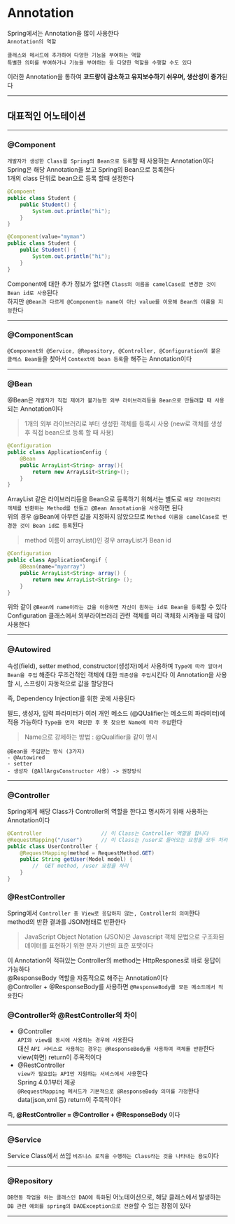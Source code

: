 # Annotation
Spring에서는 Annotation을 많이 사용한다   
`Annotation의 역할`
```
클래스와 메서드에 추가하여 다양한 기능을 부여하는 역할
특별한 의미를 부여하거나 기능을 부여하는 등 다양한 역할을 수행할 수도 있다
```
이러한 Annotation을 통하여 **코드량이 감소하고 유지보수하기 쉬우며, 생산성이 증가**된다

---
## 대표적인 어노테이션
---

### @Component
`개발자가 생성한 Class를 Spring의 Bean으로 등록`할 때 사용하는 Annotation이다 Spring은 해당 Annotation을 보고 Spring의 Bean으로 등록한다   
1개의 class 단위로 bean으로 등록 할때 설정한다
```java
@Compoent
public class Student {
    public Student() {
        System.out.println("hi");
    }
}

@Component(value="myman")
public class Student {
    public Student() {
        System.out.println("hi");
    }
}
```
Component에 대한 추가 정보가 없다면 `Class의 이름을 camelCase로 변경한 것이 Bean id로 사용`된다   
하지만 `@Bean과 다르게 @Component는 name이 아닌 value를 이용해 Bean의 이름을 지정`한다

---
### @ComponentScan
`@Component와 @Service, @Repository, @Controller, @Configuration이 붙은 클래스 Bean들`을 찾아서 `Context에 bean 등록`을 해주는 Annotation이다 

---
### @Bean
@Bean은 `개발자가 직접 제어가 불가능한 외부 라이브러리등을 Bean으로 만들려할 때 사용`되는 Annotation이다
> 1개의 외부 라이브러리로 부터 생성한 객체를 등록시 사용 (new로 객체를 생성 후 직접 bean으로 등록 할 때 사용)
```java
@Configuration
public class ApplicationConfig {
    @Bean
    public ArrayList<String> array(){
        return new ArrayLsit<String>();
    }
}
```
ArrayList 같은 라이브러리등을 Bean으로 등록하기 위해서는 별도로 `해당 라이브러리 객체를 반환하는 Method를 만들고 @Bean Annotation을 사용`하면 된다   
위의 경우 @Bean에 아무런 값을 지정하지 않았으므로 `Method 이름을 camelCase로 변경한 것이 Bean id로 등록`된다
> method 이름이 arrayList()인 경우 arrayList가 Bean id

```java
@Configuration
public class ApplicationCongif {
    @Bean(name="myarray")
    public ArrayList<String> array() {
        return new ArrayList<String> ();
    }
}
```
위와 같이 `@Bean에 name이라는 값을 이용하면 자신이 원하는 id로 Bean을 등록`할 수 있다   
Configuration 클래스에서 외부라이브러리 관련 객체를 미리 객체화 시켜놓을 때 많이 사용한다

---
### @Autowired
속성(field), setter method, constructor(생성자)에서 사용하며 `Type에 따라 알아서 Bean을 주입` 해준다
무조건적인 객체에 대한 `의존성을 주입`시킨다
이 Annotation을 사용할 시, 스프링이 자동적으로 값을 할당한다

즉, Dependency Injection를 위한 곳에 사용된다

필드, 생성자, 입력 파라미터가 여러 개인 메소드 (@QUalifier는 메소드의 파라미터)에 적용 가능하다
`Type을 먼저 확인한 후 못 찾으면 Name에 따라 주입`한다
> Name으로 강제하는 방법 : @Qualifier을 같이 명시  

```
@Bean을 주입받는 방식 (3가지)
- @Autowired
- setter
- 생성자 (@AllArgsConstructor 사용) -> 권장방식
```
---
### @Controller
Spring에게 해당 Class가 Controller의 역할을 한다고 명시하기 위해 사용하는 Annotation이다
```java
@Controller                   // 이 Class는 Controller 역할을 합니다
@RequestMapping("/user")      // 이 Class는 /user로 들어오는 요청을 모두 처리합니다.
public class UserController {
    @RequestMapping(method = RequestMethod.GET)
    public String getUser(Model model) {
        //  GET method, /user 요청을 처리
    }
}
```

### @RestController
Spring에서 `Controller 중 View로 응답하지 않는, Controller의 의미`한다   
method의 반환 결과를 JSON형태로 반환한다
> JavaScript Object Notation (JSON)은 Javascript 객체 문법으로 구조화된 데이터를 표현하기 위한 문자 기반의 표준 포맷이다

이 Annotation이 적혀있는 Controller의 method는 HttpRespones로 바로 응답이 가능하다   
@ResponseBody 역할을 자동적으로 해주는 Annotation이다   
@Controller + @ResponseBody를 사용하면 `@ResponseBody를 모든 메소드에서 적용`한다

### @Controller와 @RestController의 차이
- @Controller   
`API와 view를 동시에 사용하는 경우에 사용`한다   
대신 `API 서비스로 사용하는 경우는 @ResponseBody를 사용하여 객체를 반환`한다   
view(화면) return이 주목적이다
- @RestController   
`view가 필요없는 API만 지원하는 서비스에서 사용`한다   
Spring 4.0.1부터 제공   
`@RequestMapping 메서드가 기본적으로 @ResponseBody 의미를 가정`한다   
data(json,xml 등) return이 주목적이다

즉, **@RestController = @Controller + @ResponseBody** 이다

---
### @Service
Service Class에서 쓰임
`비즈니스 로직을 수행하는 Class라는 것을 나타내는 용도`이다

---
### @Repository
`DB연동 작업을 하는 클래스인 DAO에 특화`된 어노테이션으로, 해당 클래스에서 발생하는 `DB 관련 예외를 spring의 DAOException으로 전환`할 수 있는 장점이 있다

---